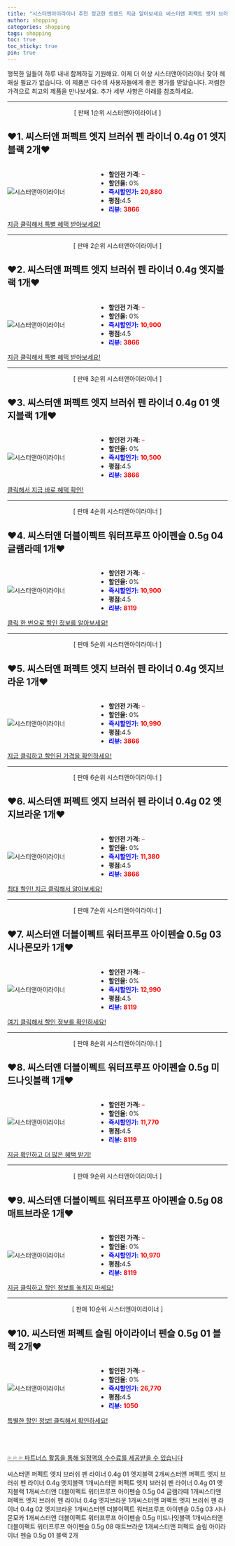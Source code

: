 ```yaml
---
title: "시스터앤아이라이너 추천 정교한 트렌드 지금 알아보세요 씨스터앤 퍼펙트 엣지 브러쉬 펜"
author: shopping
categories: shopping
tags: shopping
toc: true
toc_sticky: true
pin: true
---
```

행복한 일들이 하루 내내 함께하길 기원해요. 이제 더 이상 시스터앤아이라이너 찾아 헤매실 필요가 없습니다. 이 제품은 다수의 사용자들에게 좋은 평가를 받았습니다. 저렴한 가격으로 최고의 제품을 만나보세요. 추가 세부 사항은 아래를 참조하세요.

---
<p class="toplist" style="margin: 0 auto; display: block; width: fit-content;">[ 판매 1순위 시스터앤아이라이너 ]</p>

<h2><strong>❤️1. 씨스터앤 퍼펙트 엣지 브러쉬 펜 라이너 0.4g 01 엣지블랙 2개❤️</strong></h2>

<div style="display: flex; align-items: center;">
    <div style="flex: 0.4;">
        <img src="https://thumbnail8.coupangcdn.com/thumbnails/remote/230x230ex/image/vendor_inventory/1920/4be5a69c94f9295c222d132db37668c0dc9173f076b6748ff858d85768a8.jpg" alt="시스터앤아이라이너" style="max-width: 100%;">
    </div>
    <div style="flex: 0.6; margin-left: 10px;">
        <ul>
            <li><strong>할인전 가격:</strong> <del style="color: red;">-</del></li>
            <li><strong>할인율:</strong> 0%</li>
            <li><span style='color:blue'><strong>즉시할인가:</strong></span> <span style='color:red'><strong>20,880</strong></span></li>
            <li><strong>평점:</strong>4.5</li>
            <li><span style='color:blue'><strong>리뷰:</strong></span> <span style='color:red'><strong>3866</strong></span></li>
        </ul>
    </div>
</div>
<div class="center">
    <a href="https://selin100587001.github.io?lptag=AF9450613&subid=githubio&pageKey=157636483&traceid=V0-153&itemId=19459667603&vendorItemId=89013655231" class="myButton">
        지금 클릭해서 특별 혜택 받아보세요!
    </a>
</div>


---
<p class="toplist" style="margin: 0 auto; display: block; width: fit-content;">[ 판매 2순위 시스터앤아이라이너 ]</p>

<h2><strong>❤️2. 씨스터앤 퍼펙트 엣지 브러쉬 펜 라이너 0.4g 엣지블랙 1개❤️</strong></h2>

<div style="display: flex; align-items: center;">
    <div style="flex: 0.4;">
        <img src="https://thumbnail8.coupangcdn.com/thumbnails/remote/230x230ex/image/vendor_inventory/1920/4be5a69c94f9295c222d132db37668c0dc9173f076b6748ff858d85768a8.jpg" alt="시스터앤아이라이너" style="max-width: 100%;">
    </div>
    <div style="flex: 0.6; margin-left: 10px;">
        <ul>
            <li><strong>할인전 가격:</strong> <del style="color: red;">-</del></li>
            <li><strong>할인율:</strong> 0%</li>
            <li><span style='color:blue'><strong>즉시할인가:</strong></span> <span style='color:red'><strong>10,900</strong></span></li>
            <li><strong>평점:</strong>4.5</li>
            <li><span style='color:blue'><strong>리뷰:</strong></span> <span style='color:red'><strong>3866</strong></span></li>
        </ul>
    </div>
</div>
<div class="center">
    <a href="https://selin100587001.github.io?lptag=AF9450613&subid=githubio&pageKey=157636483&traceid=V0-153&itemId=19878980156&vendorItemId=89013609485" class="myButton">
        지금 클릭해서 특별 혜택 받아보세요!
    </a>
</div>


---
<p class="toplist" style="margin: 0 auto; display: block; width: fit-content;">[ 판매 3순위 시스터앤아이라이너 ]</p>

<h2><strong>❤️3. 씨스터앤 퍼펙트 엣지 브러쉬 펜 라이너 0.4g 01 엣지블랙 1개❤️</strong></h2>

<div style="display: flex; align-items: center;">
    <div style="flex: 0.4;">
        <img src="https://thumbnail9.coupangcdn.com/thumbnails/remote/230x230ex/image/vendor_inventory/a22e/28f0128802da30b421594880c008c103b20122dd93119c7c4a864ad0771d.jpg" alt="시스터앤아이라이너" style="max-width: 100%;">
    </div>
    <div style="flex: 0.6; margin-left: 10px;">
        <ul>
            <li><strong>할인전 가격:</strong> <del style="color: red;">-</del></li>
            <li><strong>할인율:</strong> 0%</li>
            <li><span style='color:blue'><strong>즉시할인가:</strong></span> <span style='color:red'><strong>10,500</strong></span></li>
            <li><strong>평점:</strong>4.5</li>
            <li><span style='color:blue'><strong>리뷰:</strong></span> <span style='color:red'><strong>3866</strong></span></li>
        </ul>
    </div>
</div>
<div class="center">
    <a href="https://selin100587001.github.io?lptag=AF9450613&subid=githubio&pageKey=157636483&traceid=V0-153&itemId=453578227&vendorItemId=89940040714" class="myButton">
        클릭해서 지금 바로 혜택 확인!
    </a>
</div>


---
<p class="toplist" style="margin: 0 auto; display: block; width: fit-content;">[ 판매 4순위 시스터앤아이라이너 ]</p>

<h2><strong>❤️4. 씨스터앤 더블이펙트 워터프루프 아이펜슬 0.5g 04 글램라떼 1개❤️</strong></h2>

<div style="display: flex; align-items: center;">
    <div style="flex: 0.4;">
        <img src="https://thumbnail10.coupangcdn.com/thumbnails/remote/230x230ex/image/vendor_inventory/90ce/8b371be120ddfaa7c1b1a847fd4132ce89e6c3a4a5e95619ccd16b132022.png" alt="시스터앤아이라이너" style="max-width: 100%;">
    </div>
    <div style="flex: 0.6; margin-left: 10px;">
        <ul>
            <li><strong>할인전 가격:</strong> <del style="color: red;">-</del></li>
            <li><strong>할인율:</strong> 0%</li>
            <li><span style='color:blue'><strong>즉시할인가:</strong></span> <span style='color:red'><strong>10,900</strong></span></li>
            <li><strong>평점:</strong>4.5</li>
            <li><span style='color:blue'><strong>리뷰:</strong></span> <span style='color:red'><strong>8119</strong></span></li>
        </ul>
    </div>
</div>
<div class="center">
    <a href="https://selin100587001.github.io?lptag=AF9450613&subid=githubio&pageKey=157636471&traceid=V0-153&itemId=20145881915&vendorItemId=88013609221" class="myButton">
        클릭 한 번으로 할인 정보를 알아보세요!
    </a>
</div>


---
<p class="toplist" style="margin: 0 auto; display: block; width: fit-content;">[ 판매 5순위 시스터앤아이라이너 ]</p>

<h2><strong>❤️5. 씨스터앤 퍼펙트 엣지 브러쉬 펜 라이너 0.4g 엣지브라운 1개❤️</strong></h2>

<div style="display: flex; align-items: center;">
    <div style="flex: 0.4;">
        <img src="https://thumbnail8.coupangcdn.com/thumbnails/remote/230x230ex/image/vendor_inventory/3615/d960d2f5a028e35fe6d78cd9073f8861cdaf8f8c69deb54fd5843bc337e7.jpg" alt="시스터앤아이라이너" style="max-width: 100%;">
    </div>
    <div style="flex: 0.6; margin-left: 10px;">
        <ul>
            <li><strong>할인전 가격:</strong> <del style="color: red;">-</del></li>
            <li><strong>할인율:</strong> 0%</li>
            <li><span style='color:blue'><strong>즉시할인가:</strong></span> <span style='color:red'><strong>10,990</strong></span></li>
            <li><strong>평점:</strong>4.5</li>
            <li><span style='color:blue'><strong>리뷰:</strong></span> <span style='color:red'><strong>3866</strong></span></li>
        </ul>
    </div>
</div>
<div class="center">
    <a href="https://selin100587001.github.io?lptag=AF9450613&subid=githubio&pageKey=157636483&traceid=V0-153&itemId=19878980155&vendorItemId=89013627955" class="myButton">
        지금 클릭하고 할인된 가격을 확인하세요!
    </a>
</div>


---
<p class="toplist" style="margin: 0 auto; display: block; width: fit-content;">[ 판매 6순위 시스터앤아이라이너 ]</p>

<h2><strong>❤️6. 씨스터앤 퍼펙트 엣지 브러쉬 펜 라이너 0.4g 02 엣지브라운 1개❤️</strong></h2>

<div style="display: flex; align-items: center;">
    <div style="flex: 0.4;">
        <img src="https://thumbnail9.coupangcdn.com/thumbnails/remote/230x230ex/image/vendor_inventory/a22e/28f0128802da30b421594880c008c103b20122dd93119c7c4a864ad0771d.jpg" alt="시스터앤아이라이너" style="max-width: 100%;">
    </div>
    <div style="flex: 0.6; margin-left: 10px;">
        <ul>
            <li><strong>할인전 가격:</strong> <del style="color: red;">-</del></li>
            <li><strong>할인율:</strong> 0%</li>
            <li><span style='color:blue'><strong>즉시할인가:</strong></span> <span style='color:red'><strong>11,380</strong></span></li>
            <li><strong>평점:</strong>4.5</li>
            <li><span style='color:blue'><strong>리뷰:</strong></span> <span style='color:red'><strong>3866</strong></span></li>
        </ul>
    </div>
</div>
<div class="center">
    <a href="https://selin100587001.github.io?lptag=AF9450613&subid=githubio&pageKey=157636483&traceid=V0-153&itemId=453578235&vendorItemId=89940040704" class="myButton">
        최대 할인! 지금 클릭해서 알아보세요!
    </a>
</div>


---
<p class="toplist" style="margin: 0 auto; display: block; width: fit-content;">[ 판매 7순위 시스터앤아이라이너 ]</p>

<h2><strong>❤️7. 씨스터앤 더블이펙트 워터프루프 아이펜슬 0.5g 03 시나몬모카 1개❤️</strong></h2>

<div style="display: flex; align-items: center;">
    <div style="flex: 0.4;">
        <img src="https://thumbnail7.coupangcdn.com/thumbnails/remote/230x230ex/image/vendor_inventory/b2eb/b01562b60ce31e074c72e5d54a465f03adde6468ecf99cf89979f313bbcc.png" alt="시스터앤아이라이너" style="max-width: 100%;">
    </div>
    <div style="flex: 0.6; margin-left: 10px;">
        <ul>
            <li><strong>할인전 가격:</strong> <del style="color: red;">-</del></li>
            <li><strong>할인율:</strong> 0%</li>
            <li><span style='color:blue'><strong>즉시할인가:</strong></span> <span style='color:red'><strong>12,990</strong></span></li>
            <li><strong>평점:</strong>4.5</li>
            <li><span style='color:blue'><strong>리뷰:</strong></span> <span style='color:red'><strong>8119</strong></span></li>
        </ul>
    </div>
</div>
<div class="center">
    <a href="https://selin100587001.github.io?lptag=AF9450613&subid=githubio&pageKey=157636471&traceid=V0-153&itemId=21401767897&vendorItemId=88458382195" class="myButton">
        여기 클릭해서 할인 정보를 확인하세요!
    </a>
</div>


---
<p class="toplist" style="margin: 0 auto; display: block; width: fit-content;">[ 판매 8순위 시스터앤아이라이너 ]</p>

<h2><strong>❤️8. 씨스터앤 더블이펙트 워터프루프 아이펜슬 0.5g 미드나잇블랙 1개❤️</strong></h2>

<div style="display: flex; align-items: center;">
    <div style="flex: 0.4;">
        <img src="https://thumbnail10.coupangcdn.com/thumbnails/remote/230x230ex/image/vendor_inventory/a51b/543a34353712356ff4732e20d9d0c1b7a68464d5b9ee5b052458e9bf0bac.jpg" alt="시스터앤아이라이너" style="max-width: 100%;">
    </div>
    <div style="flex: 0.6; margin-left: 10px;">
        <ul>
            <li><strong>할인전 가격:</strong> <del style="color: red;">-</del></li>
            <li><strong>할인율:</strong> 0%</li>
            <li><span style='color:blue'><strong>즉시할인가:</strong></span> <span style='color:red'><strong>11,770</strong></span></li>
            <li><strong>평점:</strong>4.5</li>
            <li><span style='color:blue'><strong>리뷰:</strong></span> <span style='color:red'><strong>8119</strong></span></li>
        </ul>
    </div>
</div>
<div class="center">
    <a href="https://selin100587001.github.io?lptag=AF9450613&subid=githubio&pageKey=157636471&traceid=V0-153&itemId=20733393452&vendorItemId=89770680166" class="myButton">
        지금 확인하고 더 많은 혜택 받기!
    </a>
</div>


---
<p class="toplist" style="margin: 0 auto; display: block; width: fit-content;">[ 판매 9순위 시스터앤아이라이너 ]</p>

<h2><strong>❤️9. 씨스터앤 더블이펙트 워터프루프 아이펜슬 0.5g 08 매트브라운 1개❤️</strong></h2>

<div style="display: flex; align-items: center;">
    <div style="flex: 0.4;">
        <img src="https://thumbnail10.coupangcdn.com/thumbnails/remote/230x230ex/image/vendor_inventory/ea40/43ad4c5b01d122398da4f8d102e61b6e9648dcfa7847044aa38a6351df69.jpg" alt="시스터앤아이라이너" style="max-width: 100%;">
    </div>
    <div style="flex: 0.6; margin-left: 10px;">
        <ul>
            <li><strong>할인전 가격:</strong> <del style="color: red;">-</del></li>
            <li><strong>할인율:</strong> 0%</li>
            <li><span style='color:blue'><strong>즉시할인가:</strong></span> <span style='color:red'><strong>10,970</strong></span></li>
            <li><strong>평점:</strong>4.5</li>
            <li><span style='color:blue'><strong>리뷰:</strong></span> <span style='color:red'><strong>8119</strong></span></li>
        </ul>
    </div>
</div>
<div class="center">
    <a href="https://selin100587001.github.io?lptag=AF9450613&subid=githubio&pageKey=157636471&traceid=V0-153&itemId=20377537947&vendorItemId=87461005822" class="myButton">
        지금 클릭하고 할인 정보를 놓치지 마세요!
    </a>
</div>


---
<p class="toplist" style="margin: 0 auto; display: block; width: fit-content;">[ 판매 10순위 시스터앤아이라이너 ]</p>

<h2><strong>❤️10. 씨스터앤 퍼펙트 슬림 아이라이너 펜슬 0.5g 01 블랙 2개❤️</strong></h2>

<div style="display: flex; align-items: center;">
    <div style="flex: 0.4;">
        <img src="https://thumbnail8.coupangcdn.com/thumbnails/remote/230x230ex/image/vendor_inventory/6217/2fcfd43c2c6ce485cd1bb0310f71f6be58753233d332047d935204751e72.jpg" alt="시스터앤아이라이너" style="max-width: 100%;">
    </div>
    <div style="flex: 0.6; margin-left: 10px;">
        <ul>
            <li><strong>할인전 가격:</strong> <del style="color: red;">-</del></li>
            <li><strong>할인율:</strong> 0%</li>
            <li><span style='color:blue'><strong>즉시할인가:</strong></span> <span style='color:red'><strong>26,770</strong></span></li>
            <li><strong>평점:</strong>4.5</li>
            <li><span style='color:blue'><strong>리뷰:</strong></span> <span style='color:red'><strong>1050</strong></span></li>
        </ul>
    </div>
</div>
<div class="center">
    <a href="https://selin100587001.github.io?lptag=AF9450613&subid=githubio&pageKey=1731708854&traceid=V0-153&itemId=19459747565&vendorItemId=89691811792" class="myButton">
        특별한 할인 정보! 클릭해서 확인하세요!
    </a>
</div>

<br><br><br>[💦 💦 💦 파트너스 활동을 통해 일정액의 수수료를 제공받을 수 있습니다](https://link.coupang.com/a/bcpT2c)<br><br>씨스터앤 퍼펙트 엣지 브러쉬 펜 라이너 0.4g 01 엣지블랙 2개씨스터앤 퍼펙트 엣지 브러쉬 펜 라이너 0.4g 엣지블랙 1개씨스터앤 퍼펙트 엣지 브러쉬 펜 라이너 0.4g 01 엣지블랙 1개씨스터앤 더블이펙트 워터프루프 아이펜슬 0.5g 04 글램라떼 1개씨스터앤 퍼펙트 엣지 브러쉬 펜 라이너 0.4g 엣지브라운 1개씨스터앤 퍼펙트 엣지 브러쉬 펜 라이너 0.4g 02 엣지브라운 1개씨스터앤 더블이펙트 워터프루프 아이펜슬 0.5g 03 시나몬모카 1개씨스터앤 더블이펙트 워터프루프 아이펜슬 0.5g 미드나잇블랙 1개씨스터앤 더블이펙트 워터프루프 아이펜슬 0.5g 08 매트브라운 1개씨스터앤 퍼펙트 슬림 아이라이너 펜슬 0.5g 01 블랙 2개